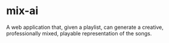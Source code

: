 # mix-ai

A web application that, given a playlist, can generate a creative, professionally mixed, playable representation of the songs.
